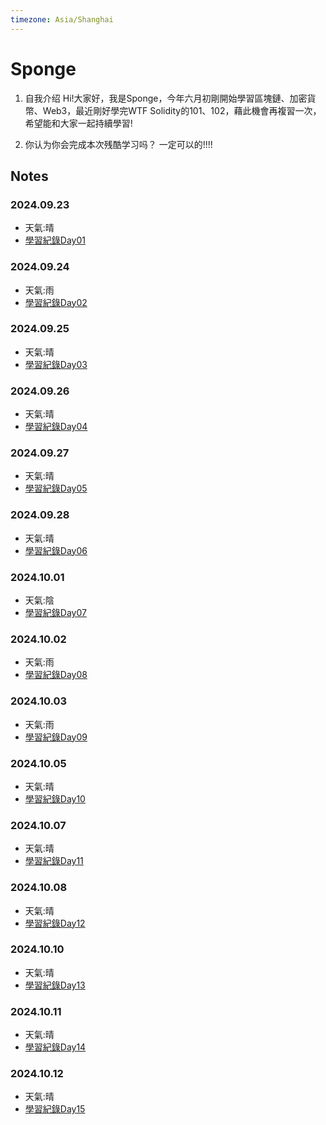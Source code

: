 ```yaml
---
timezone: Asia/Shanghai
---
```



# Sponge

1. 自我介绍
  Hi!大家好，我是Sponge，今年六月初剛開始學習區塊鏈、加密貨幣、Web3，最近剛好學完WTF Solidity的101、102，藉此機會再複習一次，希望能和大家一起持續學習!

2. 你认为你会完成本次残酷学习吗？
  一定可以的!!!!
   
## Notes

<!-- Content_START -->

### 2024.09.23
- 天氣:晴
- [學習紀錄Day01](https://github.com/SpC242/Solidity-CoLearning/blob/main/Day01.md) 

### 2024.09.24
- 天氣:雨
- [學習紀錄Day02](https://github.com/SpC242/Solidity-CoLearning/blob/main/Day02.md)

### 2024.09.25
- 天氣:晴
- [學習紀錄Day03](https://github.com/SpC242/Solidity-CoLearning/blob/main/Day03.md)

### 2024.09.26
- 天氣:晴
- [學習紀錄Day04](https://github.com/SpC242/Solidity-CoLearning/blob/main/Day04.md)

### 2024.09.27
- 天氣:晴
- [學習紀錄Day05](https://github.com/SpC242/Solidity-CoLearning/blob/main/Day05.md)

### 2024.09.28
- 天氣:晴
- [學習紀錄Day06](https://github.com/SpC242/Solidity-CoLearning/blob/main/Day06.md)

### 2024.10.01
- 天氣:陰
- [學習紀錄Day07](https://github.com/SpC242/Solidity-CoLearning/blob/main/Day07.md)

### 2024.10.02
- 天氣:雨
- [學習紀錄Day08](https://github.com/SpC242/Solidity-CoLearning/blob/main/Day08.md)

### 2024.10.03
- 天氣:雨
- [學習紀錄Day09](https://github.com/SpC242/Solidity-CoLearning/blob/main/Day09.md)

### 2024.10.05
- 天氣:晴
- [學習紀錄Day10](https://github.com/SpC242/Solidity-CoLearning/blob/main/Day10.md)

### 2024.10.07
- 天氣:晴
- [學習紀錄Day11](https://github.com/SpC242/Solidity-CoLearning/blob/main/Day11.md)

### 2024.10.08
- 天氣:晴
- [學習紀錄Day12](https://github.com/SpC242/Solidity-CoLearning/blob/main/Day12.md)

### 2024.10.10
- 天氣:晴
- [學習紀錄Day13](https://github.com/SpC242/Solidity-CoLearning/blob/main/Day13.md)

### 2024.10.11
- 天氣:晴
- [學習紀錄Day14](https://github.com/SpC242/Solidity-CoLearning/blob/main/Day14.md)

### 2024.10.12
- 天氣:晴
- [學習紀錄Day15](https://github.com/SpC242/Solidity-CoLearning/blob/main/Day15.md)

<!-- Content_END -->
